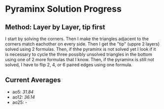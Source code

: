 # Pyraminx Solution Progress
## Method: Layer by Layer, tip first
I start by solving the corners. Then I make the triangles adjacent to the corners match eachother on every side. Then I get the "tip" (uppre 2 layers) solved using 2 formulas. Then, if thhe pyraminx is not solved yet I look if it is necessary to cycle the three possibly unsolved triangles in the bottom using one of 2 more formulas that I know. Then, if the pyraminx is still not solved, I have to flip 2, 4, or 6 paired edges using one formula.
## Current Averages
- ao5: _31.84_
- ao12: _36.14_
- ao25: -
